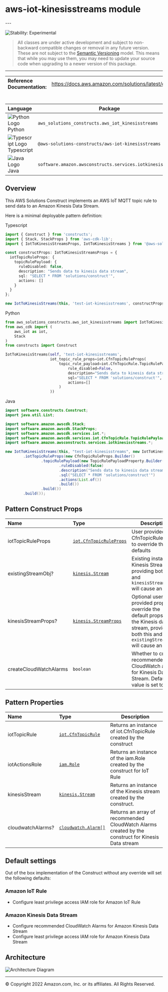 # aws-iot-kinesisstreams module

<!--BEGIN STABILITY BANNER-->---


![Stability: Experimental](https://img.shields.io/badge/stability-Experimental-important.svg?style=for-the-badge)

> All classes are under active development and subject to non-backward compatible changes or removal in any
> future version. These are not subject to the [Semantic Versioning](https://semver.org/) model.
> This means that while you may use them, you may need to update your source code when upgrading to a newer version of this package.

---
<!--END STABILITY BANNER-->

| **Reference Documentation**:| <span style="font-weight: normal">https://docs.aws.amazon.com/solutions/latest/constructs/</span>|
|:-------------|:-------------|

<div style="height:8px"></div>

| **Language**     | **Package**        |
|:-------------|-----------------|
|![Python Logo](https://docs.aws.amazon.com/cdk/api/latest/img/python32.png) Python|`aws_solutions_constructs.aws_iot_kinesisstreams`|
|![Typescript Logo](https://docs.aws.amazon.com/cdk/api/latest/img/typescript32.png) Typescript|`@aws-solutions-constructs/aws-iot-kinesisstreams`|
|![Java Logo](https://docs.aws.amazon.com/cdk/api/latest/img/java32.png) Java|`software.amazon.awsconstructs.services.iotkinesisstreams`|

## Overview

This AWS Solutions Construct implements an AWS IoT MQTT topic rule to send data to an Amazon Kinesis Data Stream.

Here is a minimal deployable pattern definition:

Typescript

```typescript
import { Construct } from 'constructs';
import { Stack, StackProps } from 'aws-cdk-lib';
import { IotToKinesisStreamsProps, IotToKinesisStreams } from '@aws-solutions-constructs/aws-iot-kinesisstreams';

const constructProps: IotToKinesisStreamsProps = {
  iotTopicRuleProps: {
    topicRulePayload: {
      ruleDisabled: false,
      description: "Sends data to kinesis data stream",
      sql: "SELECT * FROM 'solutions/construct'",
      actions: []
    }
  }
};

new IotToKinesisStreams(this, 'test-iot-kinesisstreams', constructProps);
```

Python

```python
from aws_solutions_constructs.aws_iot_kinesisstreams import IotToKinesisStreamsProps, IotToKinesisStreams
from aws_cdk import (
    aws_iot as iot,
    Stack
)
from constructs import Construct

IotToKinesisStreams(self, 'test-iot-kinesisstreams',
                    iot_topic_rule_props=iot.CfnTopicRuleProps(
                        topic_rule_payload=iot.CfnTopicRule.TopicRulePayloadProperty(
                            rule_disabled=False,
                            description="Sends data to kinesis data stream",
                            sql="SELECT * FROM 'solutions/construct'",
                            actions=[]
                        )
                    ))
```

Java

```java
import software.constructs.Construct;
import java.util.List;

import software.amazon.awscdk.Stack;
import software.amazon.awscdk.StackProps;
import software.amazon.awscdk.services.iot.*;
import software.amazon.awscdk.services.iot.CfnTopicRule.TopicRulePayloadProperty;
import software.amazon.awsconstructs.services.iotkinesisstreams.*;

new IotToKinesisStreams(this, "test-iot-kinesisstreams", new IotToKinesisStreamsProps.Builder()
        .iotTopicRuleProps(new CfnTopicRuleProps.Builder()
                .topicRulePayload(new TopicRulePayloadProperty.Builder()
                        .ruleDisabled(false)
                        .description("Sends data to kinesis data stream")
                        .sql("SELECT * FROM 'solutions/construct'")
                        .actions(List.of())
                        .build())
                .build())
        .build());
```

## Pattern Construct Props

| **Name**     | **Type**        | **Description** |
|:-------------|:----------------|-----------------|
|iotTopicRuleProps|[`iot.CfnTopicRuleProps`](https://docs.aws.amazon.com/cdk/api/latest/docs/@aws-cdk_aws-iot.CfnTopicRuleProps.html)|User provided CfnTopicRuleProps to override the defaults|
|existingStreamObj?|[`kinesis.Stream`](https://docs.aws.amazon.com/cdk/api/latest/docs/@aws-cdk_aws-kinesis.Stream.html)|Existing instance of Kinesis Stream, providing both this and `kinesisStreamProps` will cause an error.|
|kinesisStreamProps?|[`kinesis.StreamProps`](https://docs.aws.amazon.com/cdk/api/latest/docs/@aws-cdk_aws-kinesis.StreamProps.html)|Optional user-provided props to override the default props for the Kinesis data stream, providing both this and `existingStreamObj` will cause an error|
|createCloudWatchAlarms|`boolean`|Whether to create recommended CloudWatch alarms for Kinesis Data Stream. Default value is set to `true`|

## Pattern Properties

| **Name**     | **Type**        | **Description** |
|:-------------|:----------------|-----------------|
|iotTopicRule|[`iot.CfnTopicRule`](https://docs.aws.amazon.com/cdk/api/latest/docs/@aws-cdk_aws-iot.CfnTopicRule.html)|Returns an instance of iot.CfnTopicRule created by the construct|
|iotActionsRole|[`iam.Role`](https://docs.aws.amazon.com/cdk/api/latest/docs/@aws-cdk_aws-iam.Role.html)|Returns an instance of the iam.Role created by the construct for IoT Rule|
|kinesisStream|[`kinesis.Stream`](https://docs.aws.amazon.com/cdk/api/latest/docs/@aws-cdk_aws-kinesis.Stream.html)|Returns an instance of the Kinesis stream created by the construct.|
|cloudwatchAlarms?|[`cloudwatch.Alarm[]`](https://docs.aws.amazon.com/cdk/api/latest/docs/@aws-cdk_aws-cloudwatch.Alarm.html)|Returns an array of recommended CloudWatch Alarms created by the construct for Kinesis Data stream|

## Default settings

Out of the box implementation of the Construct without any override will set the following defaults:

### Amazon IoT Rule

* Configure least privilege access IAM role for Amazon IoT Rule

### Amazon Kinesis Data Stream

* Configure recommended CloudWatch Alarms for Amazon Kinesis Data Stream
* Configure least privilege access IAM role for Amazon Kinesis Data Stream

## Architecture

![Architecture Diagram](architecture.png)

---


© Copyright 2022 Amazon.com, Inc. or its affiliates. All Rights Reserved.

